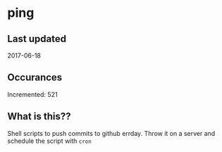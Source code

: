 # ping

## Last updated
2017-06-18

## Occurances
Incremented: 521

## What is this??
Shell scripts to push commits to github errday. Throw it on a server and schedule the script with `cron`


